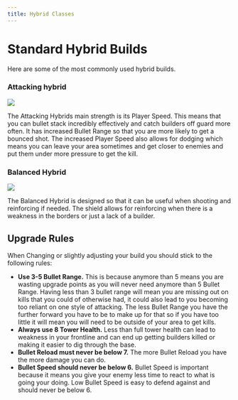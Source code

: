 ```yaml
---
title: Hybrid Classes
---
```

# Standard Hybrid Builds
Here are some of the most commonly used hybrid builds. 

### Attacking hybrid
<img src="/api/upgrades?build=4848008" />

The Attacking Hybrids main strength is its Player Speed. This means that you can bullet stack incredibly effectively and catch builders off guard more often. It has increased Bullet Range so that you are more likely to get a bounced shot. The increased Player Speed also allows for dodging which means you can leave your area sometimes and get closer to enemies and put them under more pressure to get the kill.

### Balanced Hybrid
<img src="/api/upgrades?build=2738048" />

The Balanced Hybrid is designed so that it can be useful when shooting and reinforcing if needed. The shield allows for reinforcing when there is a weakness in the borders or just a lack of a builder.

## Upgrade Rules
When Changing or slightly adjusting your build you should stick to the following rules:
- **Use 3-5 Bullet Range.** This is because anymore than 5 means you are wasting upgrade points as you will never need anymore than 5 Bullet Range. Having less than 3 bullet range will mean you are missing out on kills that you could of otherwise had, it could also lead to you becoming too reliant on one style of attacking. The less Bullet Range you have the further forward you have to be to make up for that so if you have too little it will mean you will need to be outside of your area to get kills.
- **Always use 8 Tower Health.** Less than full tower health can lead to weakness in your frontline and can end up getting builders killed or making it easier to dig through the base. 
- **Bullet Reload must never be below 7.** The more Bullet Reload you have the more damage you can do. 
- **Bullet Speed should never be below 6.** Bullet Speed is important because it means you give your enemy less time to react to what is going your doing. Low Bullet Speed is easy to defend against and should never be below 6.